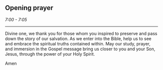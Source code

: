 ## Opening prayer

_7:00 - 7:05_

--- 

Divine one, we thank you for those whom you inspired to preserve and pass down the story of our salvation. As we enter into the Bible, help us to see and embrace the spiritual truths contained within. May our study, prayer, and immersion in the Gospel message bring us closer to you and your Son, Jesus, through the power of your Holy Spirit.

Amen


